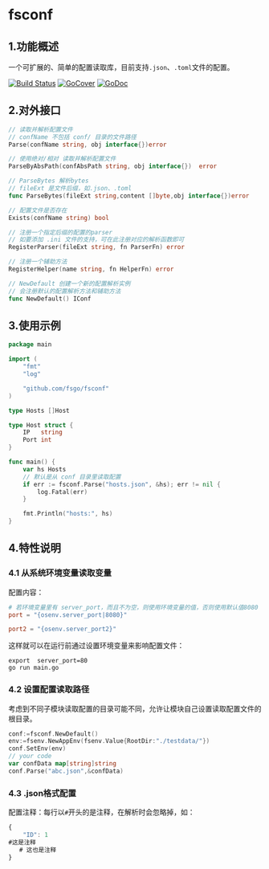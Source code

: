 # fsconf
## 1.功能概述
一个可扩展的、简单的配置读取库，目前支持`.json`、`.toml`文件的配置。  


[![Build Status](https://travis-ci.org/fsgo/fsconf.png?branch=master)](https://travis-ci.org/fsgo/fsconf)
[![GoCover](https://gocover.io/_badge/github.com/fsgo/fsconf)](https://gocover.io/github.com/fsgo/fsconf)
[![GoDoc](https://godoc.org/github.com/fsgo/fsconf?status.svg)](https://godoc.org/github.com/fsgo/fsconf)


## 2.对外接口
```go
// 读取并解析配置文件
// confName 不包括 conf/ 目录的文件路径
Parse(confName string, obj interface{})error

// 使用绝对/相对 读取并解析配置文件
ParseByAbsPath(confAbsPath string, obj interface{})  error

// ParseBytes 解析bytes
// fileExt 是文件后缀，如.json、.toml
func ParseBytes(fileExt string,content []byte,obj interface{})error

// 配置文件是否存在
Exists(confName string) bool

// 注册一个指定后缀的配置的parser
// 如要添加 .ini 文件的支持，可在此注册对应的解析函数即可
RegisterParser(fileExt string, fn ParserFn) error

// 注册一个辅助方法
RegisterHelper(name string, fn HelperFn) error
```

```go
// NewDefault 创建一个新的配置解析实例
// 会注册默认的配置解析方法和辅助方法
func NewDefault() IConf 
```

## 3.使用示例

```go
package main

import (
	"fmt"
	"log"

	"github.com/fsgo/fsconf"
)

type Hosts []Host

type Host struct {
	IP   string
	Port int
}

func main() {
	var hs Hosts
    // 默认是从 conf 目录里读取配置
	if err := fsconf.Parse("hosts.json", &hs); err != nil {
		log.Fatal(err)
	}

	fmt.Println("hosts:", hs)
}

```

## 4.特性说明

###  4.1 从系统环境变量读取变量
配置内容：
```toml
# 若环境变量里有 server_port，而且不为空，则使用环境变量的值，否则使用默认值8080
port = "{osenv.server_port|8080}"

port2 = "{osenv.server_port2}"
```
这样就可以在运行前通过设置环境变量来影响配置文件：
```
export  server_port=80
go run main.go
```


### 4.2 设置配置读取路径
考虑到不同子模块读取配置的目录可能不同，允许让模块自己设置读取配置文件的根目录。
```go
conf:=fsconf.NewDefault()
env:=fsenv.NewAppEnv(fsenv.Value{RootDir:"./testdata/"})
conf.SetEnv(env)
// your code
var confData map[string]string
conf.Parse("abc.json",&confData)
```

### 4.3 .json格式配置
配置注释：每行以`#`开头的是注释，在解析时会忽略掉，如：
```javascript
{
    "ID": 1
#这是注释
   # 这也是注释
}
```